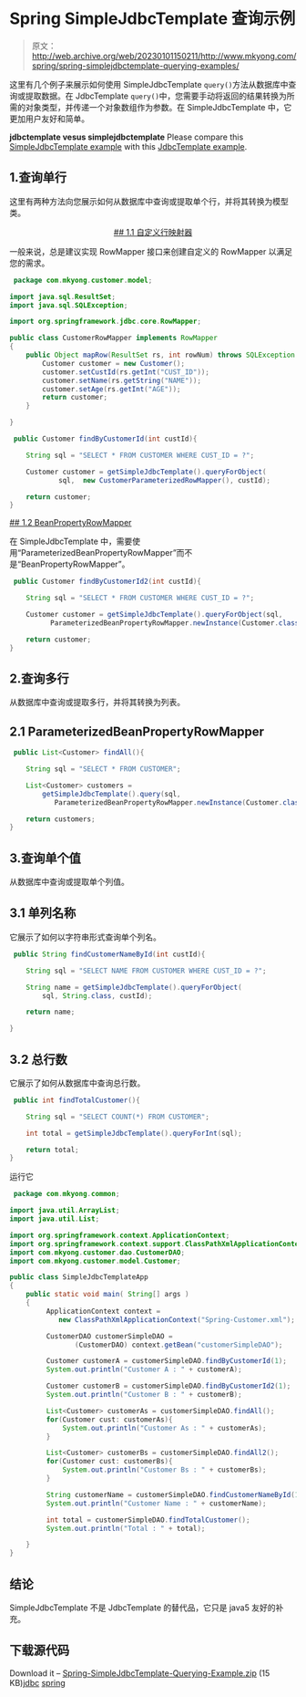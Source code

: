 # Spring SimpleJdbcTemplate 查询示例

> 原文：<http://web.archive.org/web/20230101150211/http://www.mkyong.com/spring/spring-simplejdbctemplate-querying-examples/>

这里有几个例子来展示如何使用 SimpleJdbcTemplate `query()`方法从数据库中查询或提取数据。在 JdbcTemplate `query()`中，您需要手动将返回的结果转换为所需的对象类型，并传递一个对象数组作为参数。在 SimpleJdbcTemplate 中，它更加用户友好和简单。

**jdbctemplate vesus simplejdbctemplate**
Please compare this [SimpleJdbcTemplate example](http://web.archive.org/web/20190304001019/http://www.mkyong.com/spring/spring-simplejdbctemplate-querying-examples/) with this [JdbcTemplate example](http://web.archive.org/web/20190304001019/http://www.mkyong.com/spring/spring-jdbctemplate-querying-examples/).

## 1.查询单行

这里有两种方法向您展示如何从数据库中查询或提取单个行，并将其转换为模型类。

 <ins class="adsbygoogle" style="display:block; text-align:center;" data-ad-format="fluid" data-ad-layout="in-article" data-ad-client="ca-pub-2836379775501347" data-ad-slot="6894224149">## 1.1 自定义行映射器

一般来说，总是建议实现 RowMapper 接口来创建自定义的 RowMapper 以满足您的需求。

```java
 package com.mkyong.customer.model;

import java.sql.ResultSet;
import java.sql.SQLException;

import org.springframework.jdbc.core.RowMapper;

public class CustomerRowMapper implements RowMapper
{
	public Object mapRow(ResultSet rs, int rowNum) throws SQLException {
		Customer customer = new Customer();
		customer.setCustId(rs.getInt("CUST_ID"));
		customer.setName(rs.getString("NAME"));
		customer.setAge(rs.getInt("AGE"));
		return customer;
	}

} 
```

```java
 public Customer findByCustomerId(int custId){

	String sql = "SELECT * FROM CUSTOMER WHERE CUST_ID = ?";

	Customer customer = getSimpleJdbcTemplate().queryForObject(
			sql,  new CustomerParameterizedRowMapper(), custId);

	return customer;
} 
```

 <ins class="adsbygoogle" style="display:block" data-ad-client="ca-pub-2836379775501347" data-ad-slot="8821506761" data-ad-format="auto" data-ad-region="mkyongregion">## 1.2 BeanPropertyRowMapper

在 SimpleJdbcTemplate 中，需要使用“ParameterizedBeanPropertyRowMapper”而不是“BeanPropertyRowMapper”。

```java
 public Customer findByCustomerId2(int custId){

	String sql = "SELECT * FROM CUSTOMER WHERE CUST_ID = ?";

	Customer customer = getSimpleJdbcTemplate().queryForObject(sql,
          ParameterizedBeanPropertyRowMapper.newInstance(Customer.class), custId);

	return customer;
} 
```

## 2.查询多行

从数据库中查询或提取多行，并将其转换为列表。

## 2.1 ParameterizedBeanPropertyRowMapper

```java
 public List<Customer> findAll(){

	String sql = "SELECT * FROM CUSTOMER";

	List<Customer> customers = 
		getSimpleJdbcTemplate().query(sql, 
		   ParameterizedBeanPropertyRowMapper.newInstance(Customer.class));

	return customers;
} 
```

## 3.查询单个值

从数据库中查询或提取单个列值。

## 3.1 单列名称

它展示了如何以字符串形式查询单个列名。

```java
 public String findCustomerNameById(int custId){

	String sql = "SELECT NAME FROM CUSTOMER WHERE CUST_ID = ?";

	String name = getSimpleJdbcTemplate().queryForObject(
		sql, String.class, custId);

	return name;

} 
```

## 3.2 总行数

它展示了如何从数据库中查询总行数。

```java
 public int findTotalCustomer(){

	String sql = "SELECT COUNT(*) FROM CUSTOMER";

	int total = getSimpleJdbcTemplate().queryForInt(sql);

	return total;
} 
```

运行它

```java
 package com.mkyong.common;

import java.util.ArrayList;
import java.util.List;

import org.springframework.context.ApplicationContext;
import org.springframework.context.support.ClassPathXmlApplicationContext;
import com.mkyong.customer.dao.CustomerDAO;
import com.mkyong.customer.model.Customer;

public class SimpleJdbcTemplateApp 
{
    public static void main( String[] args )
    {
    	 ApplicationContext context = 
    		new ClassPathXmlApplicationContext("Spring-Customer.xml");

         CustomerDAO customerSimpleDAO = 
                (CustomerDAO) context.getBean("customerSimpleDAO");

         Customer customerA = customerSimpleDAO.findByCustomerId(1);
         System.out.println("Customer A : " + customerA);

         Customer customerB = customerSimpleDAO.findByCustomerId2(1);
         System.out.println("Customer B : " + customerB);

         List<Customer> customerAs = customerSimpleDAO.findAll();
         for(Customer cust: customerAs){
         	 System.out.println("Customer As : " + customerAs);
         }

         List<Customer> customerBs = customerSimpleDAO.findAll2();
         for(Customer cust: customerBs){
         	 System.out.println("Customer Bs : " + customerBs);
         }

         String customerName = customerSimpleDAO.findCustomerNameById(1);
         System.out.println("Customer Name : " + customerName);

         int total = customerSimpleDAO.findTotalCustomer();
         System.out.println("Total : " + total);

    }
} 
```

## 结论

SimpleJdbcTemplate 不是 JdbcTemplate 的替代品，它只是 java5 友好的补充。

## 下载源代码

Download it – [Spring-SimpleJdbcTemplate-Querying-Example.zip](http://web.archive.org/web/20190304001019/http://www.mkyong.com/wp-content/uploads/2010/03/Spring-JDBC-Example.zip) (15 KB)[jdbc](http://web.archive.org/web/20190304001019/http://www.mkyong.com/tag/jdbc/) [spring](http://web.archive.org/web/20190304001019/http://www.mkyong.com/tag/spring/)







